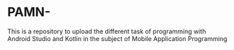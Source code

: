 # PAMN-
This is a repository to upload the different task of programming with Android Studio and Kotlin in the subject of  Mobile  Application Programming
